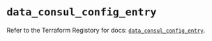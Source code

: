 # `data_consul_config_entry`

Refer to the Terraform Registory for docs: [`data_consul_config_entry`](https://www.terraform.io/docs/providers/consul/d/config_entry).
